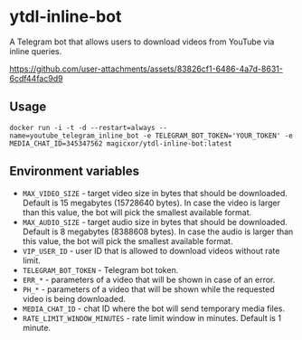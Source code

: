 # ytdl-inline-bot

A Telegram bot that allows users to download videos from YouTube via inline queries.

https://github.com/user-attachments/assets/83826cf1-6486-4a7d-8631-6cdf44fac9d9

## Usage

```shell
docker run -i -t -d --restart=always --name=youtube_telegram_inline_bot -e TELEGRAM_BOT_TOKEN='YOUR_TOKEN' -e MEDIA_CHAT_ID=345347562 magicxor/ytdl-inline-bot:latest
```

## Environment variables

- `MAX_VIDEO_SIZE` - target video size in bytes that should be downloaded. Default is 15 megabytes (15728640 bytes). In case the video is larger than this value, the bot will pick the smallest available format.
- `MAX_AUDIO_SIZE` - target audio size in bytes that should be downloaded. Default is 8 megabytes (8388608 bytes). In case the audio is larger than this value, the bot will pick the smallest available format.
- `VIP_USER_ID` - user ID that is allowed to download videos without rate limit.
- `TELEGRAM_BOT_TOKEN` - Telegram bot token.
- `ERR_*` - parameters of a video that will be shown in case of an error.
- `PH_*` - parameters of a video that will be shown while the requested video is being downloaded.
- `MEDIA_CHAT_ID` - chat ID where the bot will send temporary media files.
- `RATE_LIMIT_WINDOW_MINUTES` - rate limit window in minutes. Default is 1 minute.
